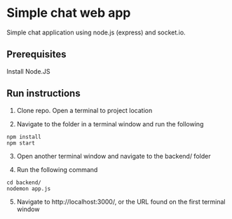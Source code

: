 
# Simple chat web app
Simple chat application using node.js (express) and socket.io.

## Prerequisites
Install Node.JS
  
## Run instructions

1. Clone repo. Open a terminal to project location

2. Navigate to the folder in a terminal window and run the following 

```
npm install
npm start
```


3. Open another terminal window and navigate to the backend/ folder

4. Run the following command

```
cd backend/
nodemon app.js
```

5. Navigate to http://localhost:3000/, or the URL found on the first terminal window